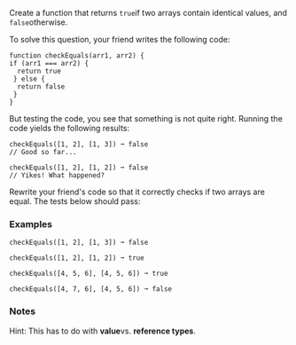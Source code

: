 Create a function that returns `true`if two arrays contain identical values, and `false`otherwise.

To solve this question, your friend writes the following code:

    function checkEquals(arr1, arr2) {
    if (arr1 === arr2) {
      return true
     } else {
      return false
     }
    }

But testing the code, you see that something is not quite right. Running the code yields the following results:

    checkEquals([1, 2], [1, 3]) ➞ false
    // Good so far...

    checkEquals([1, 2], [1, 2]) ➞ false
    // Yikes! What happened?

Rewrite your friend's code so that it correctly checks if two arrays are equal. The tests below should pass:


### Examples ###
    checkEquals([1, 2], [1, 3]) ➞ false

    checkEquals([1, 2], [1, 2]) ➞ true

    checkEquals([4, 5, 6], [4, 5, 6]) ➞ true

    checkEquals([4, 7, 6], [4, 5, 6]) ➞ false


### Notes ###
Hint: This has to do with **value**vs. **reference types**.